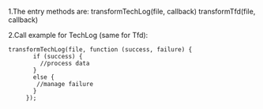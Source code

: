 1.The entry methods are:
	transformTechLog(file, callback)
	transformTfd(file, callback)

2.Call example for TechLog (same for Tfd):

	transformTechLog(file, function (success, failure) {
           if (success) {
             //process data
           }
           else {
            //manage failure
           }
         });

